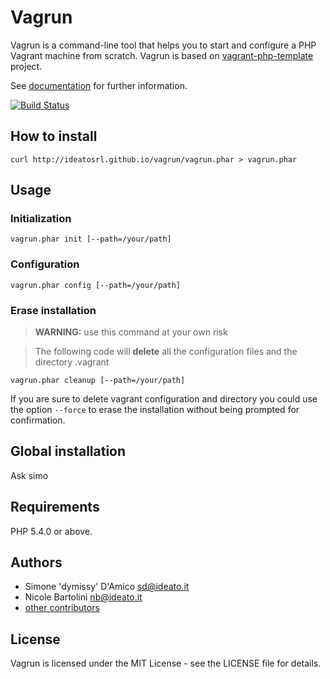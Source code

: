 # Vagrun

Vagrun is a command-line tool that helps you to start and configure a PHP Vagrant machine from scratch. 
Vagrun is based on [vagrant-php-template](https://github.com/ideatosrl/vagrant-php-template) project.

See [documentation](http://ideatosrl.github.io/vagrun/) for further information.

[![Build Status](https://travis-ci.org/ideatosrl/vagrun.svg?branch=master)](https://travis-ci.org/ideatosrl/vagrun)

## How to install

`curl http://ideatosrl.github.io/vagrun/vagrun.phar > vagrun.phar`

## Usage

### Initialization

`vagrun.phar init [--path=/your/path]`

### Configuration

`vagrun.phar config [--path=/your/path]`

### Erase installation

>**WARNING:** use this command at your own risk

>The following code will **delete** all the configuration files and the directory .vagrant

`vagrun.phar cleanup [--path=/your/path]`

If you are sure to delete vagrant configuration and directory you could use the option 
`--force` 
to erase the installation without being prompted for confirmation.


## Global installation

Ask simo

## Requirements

PHP 5.4.0 or above.

## Authors

- Simone 'dymissy' D'Amico sd@ideato.it
- Nicole Bartolini nb@ideato.it
- [other contributors](https://github.com/ideatosrl/vagrun/graphs/contributors)

## License

Vagrun is licensed under the MIT License - see the LICENSE file for details.